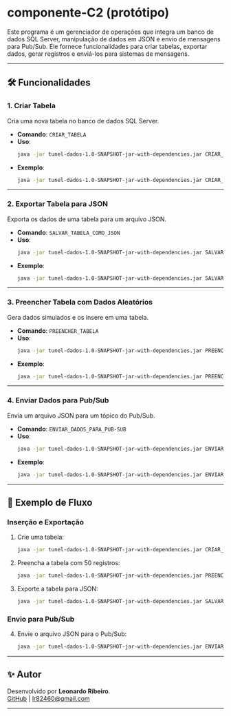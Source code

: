 # componente-C2 (protótipo)

Este programa é um gerenciador de operações que integra um banco de dados SQL Server, manipulação de dados em JSON e envio de mensagens para Pub/Sub. Ele fornece funcionalidades para criar tabelas, exportar dados, gerar registros e enviá-los para sistemas de mensagens.

---

## 🛠️ Funcionalidades

### 1. Criar Tabela
Cria uma nova tabela no banco de dados SQL Server.

- **Comando**: `CRIAR_TABELA`
- **Uso**:  
  ```bash
  java -jar tunel-dados-1.0-SNAPSHOT-jar-with-dependencies.jar CRIAR_TABELA <nome-da-tabela>
  ```
- **Exemplo**:  
  ```bash
  java -jar tunel-dados-1.0-SNAPSHOT-jar-with-dependencies.jar CRIAR_TABELA Usuarios
  ```

---

### 2. Exportar Tabela para JSON
Exporta os dados de uma tabela para um arquivo JSON.

- **Comando**: `SALVAR_TABELA_COMO_JSON`
- **Uso**:  
  ```bash
  java -jar tunel-dados-1.0-SNAPSHOT-jar-with-dependencies.jar SALVAR_TABELA_COMO_JSON <nome-da-tabela> <caminho/arquivo.json>
  ```
- **Exemplo**:  
  ```bash
  java -jar tunel-dados-1.0-SNAPSHOT-jar-with-dependencies.jar SALVAR_TABELA_COMO_JSON Usuarios dados/usuarios.json
  ```

---

### 3. Preencher Tabela com Dados Aleatórios
Gera dados simulados e os insere em uma tabela.

- **Comando**: `PREENCHER_TABELA`
- **Uso**:  
  ```bash
  java -jar tunel-dados-1.0-SNAPSHOT-jar-with-dependencies.jar PREENCHER_TABELA <nome-da-tabela> <quantidade-dados-gerados>
  ```
- **Exemplo**:  
  ```bash
  java -jar tunel-dados-1.0-SNAPSHOT-jar-with-dependencies.jar PREENCHER_TABELA Usuarios 100
  ```

---

### 4. Enviar Dados para Pub/Sub
Envia um arquivo JSON para um tópico do Pub/Sub.

- **Comando**: `ENVIAR_DADOS_PARA_PUB-SUB`
- **Uso**:  
  ```bash
  java -jar tunel-dados-1.0-SNAPSHOT-jar-with-dependencies.jar ENVIAR_DADOS_PARA_PUB-SUB <TOPIC_ID> <CAMINHO_ARQUIVO_JSON>
  ```
- **Exemplo**:  
  ```bash
  java -jar tunel-dados-1.0-SNAPSHOT-jar-with-dependencies.jar ENVIAR_DADOS_PARA_PUB-SUB meu-topico dados/usuarios.json
  ```

---

## 📂 Exemplo de Fluxo

### Inserção e Exportação
1. Crie uma tabela:
   ```bash
   java -jar tunel-dados-1.0-SNAPSHOT-jar-with-dependencies.jar CRIAR_TABELA Produtos
   ```
2. Preencha a tabela com 50 registros:
   ```bash
   java -jar tunel-dados-1.0-SNAPSHOT-jar-with-dependencies.jar PREENCHER_TABELA Produtos 50
   ```
3. Exporte a tabela para JSON:
   ```bash
   java -jar tunel-dados-1.0-SNAPSHOT-jar-with-dependencies.jar SALVAR_TABELA_COMO_JSON Produtos dados/produtos.json
   ```

### Envio para Pub/Sub
4. Envie o arquivo JSON para o Pub/Sub:
   ```bash
   java -jar tunel-dados-1.0-SNAPSHOT-jar-with-dependencies.jar ENVIAR_DADOS_PARA_PUB-SUB meu-topico dados/produtos.json
   ```

---

## ✨ Autor

Desenvolvido por **Leonardo Ribeiro**.  
[GitHub](https://github.com/L30-R1B) | lr82460@gmail.com

---